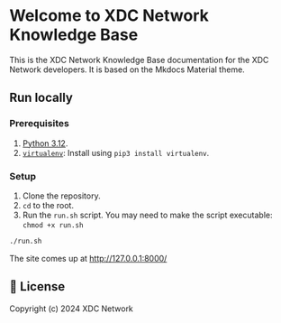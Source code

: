 # Welcome to XDC Network Knowledge Base

This is the XDC Network Knowledge Base documentation for the XDC Network developers. It is based on the Mkdocs Material theme. 

## Run locally

### Prerequisites

1. [Python 3.12](https://www.python.org/downloads/).
2. [`virtualenv`](https://pypi.org/project/virtualenv/): Install using `pip3 install virtualenv`.

### Setup

1. Clone the repository.
2. `cd` to the root.
3. Run the `run.sh` script. You may need to make the script executable: `chmod +x run.sh`

```sh
./run.sh
```

The site comes up at http://127.0.0.1:8000/ 



## 📜 License

Copyright (c) 2024 XDC Network 

